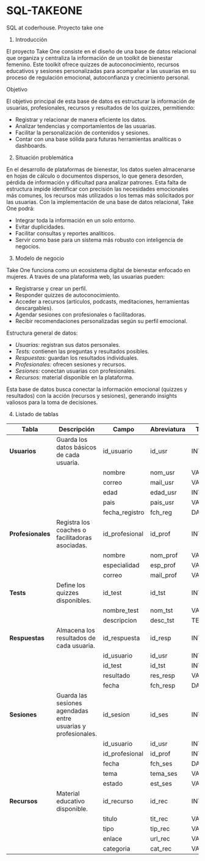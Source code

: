 # SQL-TAKEONE
SQL at coderhouse. Proyecto take one

1. Introducción

El proyecto Take One consiste en el diseño de una base de datos relacional que organiza y centraliza la información de un toolkit de bienestar femenino.
Este toolkit ofrece quizzes de autoconocimiento, recursos educativos y sesiones personalizadas para acompañar a las usuarias en su proceso de regulación emocional, autoconfianza y crecimiento personal.

Objetivo

El objetivo principal de esta base de datos es estructurar la información de usuarias, profesionales, recursos y resultados de los quizzes, permitiendo:
* Registrar y relacionar de manera eficiente los datos.
* Analizar tendencias y comportamientos de las usuarias.
* Facilitar la personalización de contenidos y sesiones.
* Contar con una base sólida para futuras herramientas analíticas o dashboards.


2.  Situación problemática

En el desarrollo de plataformas de bienestar, los datos suelen almacenarse en hojas de cálculo o documentos dispersos, lo que genera desorden, pérdida de información y dificultad para analizar patrones.
Esta falta de estructura impide identificar con precisión las necesidades emocionales más comunes, los recursos más utilizados o los temas más solicitados por las usuarias.
Con la implementación de una base de datos relacional, Take One podrá:
* Integrar toda la información en un solo entorno.
* Evitar duplicidades.
* Facilitar consultas y reportes analíticos.
* Servir como base para un sistema más robusto con inteligencia de negocios.

3. Modelo de negocio

Take One funciona como un ecosistema digital de bienestar enfocado en mujeres.
A través de una plataforma web, las usuarias pueden:
* Registrarse y crear un perfil.
* Responder quizzes de autoconocimiento.
* Acceder a recursos (artículos, podcasts, meditaciones, herramientas descargables).
* Agendar sesiones con profesionales o facilitadoras.
* Recibir recomendaciones personalizadas según su perfil emocional.

Estructura general de datos:
* *Usuarias:* registran sus datos personales.
* *Tests:* contienen las preguntas y resultados posibles.
* *Respuestas:* guardan los resultados individuales.
* *Profesionales:* ofrecen sesiones y recursos.
* *Sesiones:* conectan usuarias con profesionales.
* *Recursos:* material disponible en la plataforma.

Esta base de datos busca conectar la información emocional (quizzes y resultados) con la acción (recursos y sesiones), generando insights valiosos para la toma de decisiones.

4.  Listado de tablas

| **Tabla**         | **Descripción**                                               | **Campo**      | **Abreviatura** | **Tipo de dato** | **Clave** |
| ----------------- | ------------------------------------------------------------- | -------------- | --------------- | ---------------- | --------- |
| **Usuarios**      | Guarda los datos básicos de cada usuaria.                     | id_usuario     | id_usr          | INT              | PK        |
|                   |                                                               | nombre         | nom_usr         | VARCHAR(100)     |           |
|                   |                                                               | correo         | mail_usr        | VARCHAR(100)     |           |
|                   |                                                               | edad           | edad_usr        | INT              |           |
|                   |                                                               | pais           | pais_usr        | VARCHAR(50)      |           |
|                   |                                                               | fecha_registro | fch_reg         | DATE             |           |
| **Profesionales** | Registra los coaches o facilitadoras asociadas.               | id_profesional | id_prof         | INT              | PK        |
|                   |                                                               | nombre         | nom_prof        | VARCHAR(100)     |           |
|                   |                                                               | especialidad   | esp_prof        | VARCHAR(100)     |           |
|                   |                                                               | correo         | mail_prof       | VARCHAR(100)     |           |
| **Tests**         | Define los quizzes disponibles.                               | id_test        | id_tst          | INT              | PK        |
|                   |                                                               | nombre_test    | nom_tst         | VARCHAR(100)     |           |
|                   |                                                               | descripcion    | desc_tst        | TEXT             |           |
| **Respuestas**    | Almacena los resultados de cada usuaria.                      | id_respuesta   | id_resp         | INT              | PK        |
|                   |                                                               | id_usuario     | id_usr          | INT              | FK        |
|                   |                                                               | id_test        | id_tst          | INT              | FK        |
|                   |                                                               | resultado      | res_resp        | VARCHAR(50)      |           |
|                   |                                                               | fecha          | fch_resp        | DATE             |           |
| **Sesiones**      | Guarda las sesiones agendadas entre usuarias y profesionales. | id_sesion      | id_ses          | INT              | PK        |
|                   |                                                               | id_usuario     | id_usr          | INT              | FK        |
|                   |                                                               | id_profesional | id_prof         | INT              | FK        |
|                   |                                                               | fecha          | fch_ses         | DATETIME         |           |
|                   |                                                               | tema           | tema_ses        | VARCHAR(100)     |           |
|                   |                                                               | estado         | est_ses         | VARCHAR(50)      |           |
| **Recursos**      | Material educativo disponible.                                | id_recurso     | id_rec          | INT              | PK        |
|                   |                                                               | titulo         | tit_rec         | VARCHAR(100)     |           |
|                   |                                                               | tipo           | tip_rec         | VARCHAR(50)      |           |
|                   |                                                               | enlace         | url_rec         | VARCHAR(255)     |           |
|                   |                                                               | categoria      | cat_rec         | VARCHAR(50)      |           |

